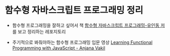 # 함수형 자바스크립트 프로그래밍 정리



- 함수형 프로그래밍을 잘하고 싶어서 책 [함수형 자바스크립트 프로그래밍-유인동 저](https://www.aladin.co.kr/shop/wproduct.aspx?ItemId=123715872) 를 보고 정리하는 레포지토리

-  주기적으로 봐줘야하는 함수형 프로그래밍 입문 영상   [Learning Functional Programming with JavaScript - Anjana Vakil](https://www.youtube.com/watch?v=e-5obm1G_FY) 

  

  

  

